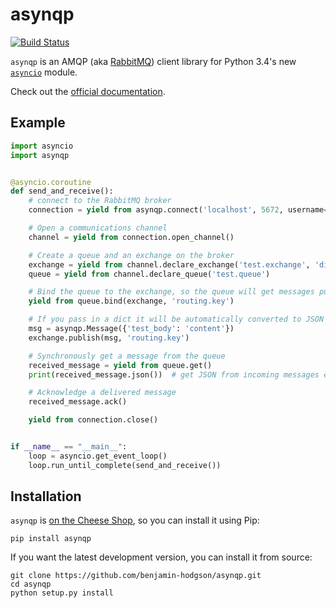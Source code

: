 asynqp
======

[![Build Status](https://travis-ci.org/benjamin-hodgson/asynqp.svg?branch=master)](https://travis-ci.org/benjamin-hodgson/asynqp)

`asynqp` is an AMQP (aka [RabbitMQ](rabbitmq.com)) client library for
Python 3.4's new [`asyncio`](https://docs.python.org/3.4/library/asyncio.html) module.

Check out the [official documentation](http://asynqp.readthedocs.org/).


Example
-------

```python
import asyncio
import asynqp


@asyncio.coroutine
def send_and_receive():
    # connect to the RabbitMQ broker
    connection = yield from asynqp.connect('localhost', 5672, username='guest', password='guest')

    # Open a communications channel
    channel = yield from connection.open_channel()

    # Create a queue and an exchange on the broker
    exchange = yield from channel.declare_exchange('test.exchange', 'direct')
    queue = yield from channel.declare_queue('test.queue')

    # Bind the queue to the exchange, so the queue will get messages published to the exchange
    yield from queue.bind(exchange, 'routing.key')

    # If you pass in a dict it will be automatically converted to JSON
    msg = asynqp.Message({'test_body': 'content'})
    exchange.publish(msg, 'routing.key')

    # Synchronously get a message from the queue
    received_message = yield from queue.get()
    print(received_message.json())  # get JSON from incoming messages easily

    # Acknowledge a delivered message
    received_message.ack()

    yield from connection.close()


if __name__ == "__main__":
    loop = asyncio.get_event_loop()
    loop.run_until_complete(send_and_receive())
```


Installation
------------

`asynqp` is [on the Cheese Shop](https://pypi.python.org/pypi/asynqp), so you can install it using Pip:
```
pip install asynqp
```

If you want the latest development version, you can install it from source:
```
git clone https://github.com/benjamin-hodgson/asynqp.git
cd asynqp
python setup.py install
```
